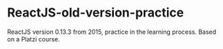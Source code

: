 # ReactJS-old-version-practice
ReactJS version 0.13.3 from 2015, practice in the learning process. Based on a Platzi course.
